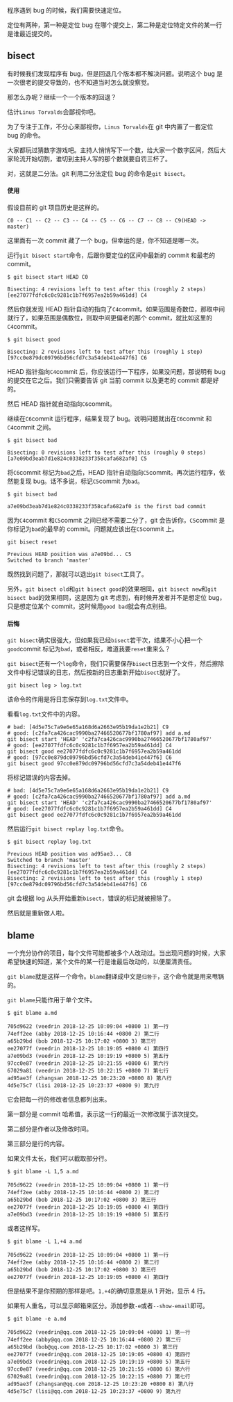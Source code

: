 程序遇到 bug 的时候，我们需要快速定位。

定位有两种，第一种是定位 bug 在哪个提交上，第二种是定位特定文件的某一行是谁最近提交的。

## bisect

有时候我们发现程序有 bug，但是回退几个版本都不解决问题。说明这个 bug 是一次很老的提交导致的，也不知道当时怎么就没察觉。

那怎么办呢？继续一个一个版本的回退？

估计`Linus Torvalds`会鄙视你吧。

为了专注于工作，不分心来鄙视你，`Linus Torvalds`在 git 中内置了一套定位 bug 的命令。

大家都玩过猜数字游戏吧。主持人悄悄写下一个数，给大家一个数字区间，然后大家轮流开始切割，谁切到主持人写的那个数就要自罚三杯了。

对，这就是二分法。git 利用二分法定位 bug 的命令是`git bisect`。

#### 使用

假设目前的 git 项目历史是这样的。

```
C0 -- C1 -- C2 -- C3 -- C4 -- C5 -- C6 -- C7 -- C8 -- C9(HEAD -> master)
```

这里面有一次 commit 藏了一个 bug，但幸运的是，你不知道是哪一次。

运行`git bisect start`命令，后跟你要定位的区间中最新的 commit 和最老的 commit。

```
$ git bisect start HEAD C0

Bisecting: 4 revisions left to test after this (roughly 2 steps)
[ee27077fdfc6c0c9281c1b7f6957ea2b59a461dd] C4
```

然后你就发现 HEAD 指针自动的指向了`C4`commit。如果范围是奇数位，那取中间就行了，如果范围是偶数位，则取中间更偏老的那个 commit，就比如这里的`C4`commit。

```
$ git bisect good

Bisecting: 2 revisions left to test after this (roughly 1 step)
[97cc0e879dc09796bd56cfd7c3a54deb41e447f6] C6
```

HEAD 指针指向`C4`commit 后，你应该运行一下程序，如果没问题，那说明有 bug 的提交在它之后。我们只需要告诉 git 当前 commit 以及更老的 commit 都是好的。

然后 HEAD 指针就自动指向`C6`commit。

继续在`C6`commit 运行程序，结果复现了 bug。说明问题就出在`C6`commit 和`C4`commit 之间。

```
$ git bisect bad

Bisecting: 0 revisions left to test after this (roughly 0 steps)
[a7e09bd3eab7d1e824c0338233f358cafa682af0] C5
```

将`C6`commit 标记为`bad`之后，HEAD 指针自动指向`C5`commit。再次运行程序，依然能复现 bug。话不多说，标记`C5`commit 为`bad`。

```
$ git bisect bad

a7e09bd3eab7d1e824c0338233f358cafa682af0 is the first bad commit
```

因为`C4`commit 和`C5`commit 之间已经不需要二分了，git 会告诉你，`C5`commit 是你标记为`bad`的最早的 commit。问题就应该出在`C5`commit 上。

```
git bisect reset

Previous HEAD position was a7e09bd... C5
Switched to branch 'master'
```

既然找到问题了，那就可以退出`git bisect`工具了。

另外，`git bisect old`和`git bisect good`的效果相同，`git bisect new`和`git bisect bad`的效果相同，这是因为 git 考虑到，有时候开发者并不是想定位 bug，只是想定位某个 commit，这时候用`good bad`就会有点别扭。

#### 后悔

`git bisect`确实很强大，但如果我已经`bisect`若干次，结果不小心把一个`good`commit 标记为`bad`，或者相反，难道我要`reset`重来么？

`git bisect`还有一个`log`命令，我们只需要保存`bisect`日志到一个文件，然后擦除文件中标记错误的日志，然后按新的日志重新开始`bisect`就好了。

```
git bisect log > log.txt
```

该命令的作用是将日志保存到`log.txt`文件中。

看看`log.txt`文件中的内容。

```
# bad: [4d5e75c7a9e6e65a168d6a2663e95b19da1e2b21] C9
# good: [c2fa7ca426cac9990ba27466520677bf1780af97] add a.md
git bisect start 'HEAD' 'c2fa7ca426cac9990ba27466520677bf1780af97'
# good: [ee27077fdfc6c0c9281c1b7f6957ea2b59a461dd] C4
git bisect good ee27077fdfc6c0c9281c1b7f6957ea2b59a461dd
# good: [97cc0e879dc09796bd56cfd7c3a54deb41e447f6] C6
git bisect good 97cc0e879dc09796bd56cfd7c3a54deb41e447f6
```

将标记错误的内容去掉。

```
# bad: [4d5e75c7a9e6e65a168d6a2663e95b19da1e2b21] C9
# good: [c2fa7ca426cac9990ba27466520677bf1780af97] add a.md
git bisect start 'HEAD' 'c2fa7ca426cac9990ba27466520677bf1780af97'
# good: [ee27077fdfc6c0c9281c1b7f6957ea2b59a461dd] C4
git bisect good ee27077fdfc6c0c9281c1b7f6957ea2b59a461dd
```

然后运行`git bisect replay log.txt`命令。

```
$ git bisect replay log.txt

Previous HEAD position was ad95ae3... C8
Switched to branch 'master'
Bisecting: 4 revisions left to test after this (roughly 2 steps)
[ee27077fdfc6c0c9281c1b7f6957ea2b59a461dd] C4
Bisecting: 2 revisions left to test after this (roughly 1 step)
[97cc0e879dc09796bd56cfd7c3a54deb41e447f6] C6
```

git 会根据 log 从头开始重新`bisect`，错误的标记就被擦除了。

然后就是重新做人啦。

## blame

一个充分协作的项目，每个文件可能都被多个人改动过。当出现问题的时候，大家希望快速的知道，某个文件的某一行是谁最后改动的，以便厘清责任。

`git blame`就是这样一个命令。`blame`翻译成中文是`归咎于`，这个命令就是用来甩锅的。

`git blame`只能作用于单个文件。

```
$ git blame a.md

705d9622 (veedrin 2018-12-25 10:09:04 +0800 1) 第一行
74eff2ee (abby 2018-12-25 10:16:44 +0800 2) 第二行
a65b29bd (bob 2018-12-25 10:17:02 +0800 3) 第三行
ee27077f (veedrin 2018-12-25 10:19:05 +0800 4) 第四行
a7e09bd3 (veedrin 2018-12-25 10:19:19 +0800 5) 第五行
97cc0e87 (veedrin 2018-12-25 10:21:55 +0800 6) 第六行
67029a81 (veedrin 2018-12-25 10:22:15 +0800 7) 第七行
ad95ae3f (zhangsan 2018-12-25 10:23:20 +0800 8) 第八行
4d5e75c7 (lisi 2018-12-25 10:23:37 +0800 9) 第九行
```

它会把每一行的修改者信息都列出来。

第一部分是 commit 哈希值，表示这一行的最近一次修改属于该次提交。

第二部分是作者以及修改时间。

第三部分是行的内容。

如果文件太长，我们可以截取部分行。

```
$ git blame -L 1,5 a.md

705d9622 (veedrin 2018-12-25 10:09:04 +0800 1) 第一行
74eff2ee (abby 2018-12-25 10:16:44 +0800 2) 第二行
a65b29bd (bob 2018-12-25 10:17:02 +0800 3) 第三行
ee27077f (veedrin 2018-12-25 10:19:05 +0800 4) 第四行
a7e09bd3 (veedrin 2018-12-25 10:19:19 +0800 5) 第五行
```

或者这样写。

```
$ git blame -L 1,+4 a.md

705d9622 (veedrin 2018-12-25 10:09:04 +0800 1) 第一行
74eff2ee (abby 2018-12-25 10:16:44 +0800 2) 第二行
a65b29bd (bob 2018-12-25 10:17:02 +0800 3) 第三行
ee27077f (veedrin 2018-12-25 10:19:05 +0800 4) 第四行
```

但是结果不是你预期的那样是吧。`1,+4`的确切意思是从 1 开始，显示 4 行。

如果有人重名，可以显示邮箱来区分。添加参数`-e`或者`--show-email`即可。

```
$ git blame -e a.md

705d9622 (veedrin@qq.com 2018-12-25 10:09:04 +0800 1) 第一行
74eff2ee (abby@qq.com 2018-12-25 10:16:44 +0800 2) 第二行
a65b29bd (bob@qq.com 2018-12-25 10:17:02 +0800 3) 第三行
ee27077f (veedrin@qq.com 2018-12-25 10:19:05 +0800 4) 第四行
a7e09bd3 (veedrin@qq.com 2018-12-25 10:19:19 +0800 5) 第五行
97cc0e87 (veedrin@qq.com 2018-12-25 10:21:55 +0800 6) 第六行
67029a81 (veedrin@qq.com 2018-12-25 10:22:15 +0800 7) 第七行
ad95ae3f (zhangsan@qq.com 2018-12-25 10:23:20 +0800 8) 第八行
4d5e75c7 (lisi@qq.com 2018-12-25 10:23:37 +0800 9) 第九行
```
